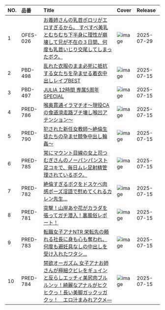 |NO.|品番|Title|Cover|Release|
|:---|:---|:---|:---|:---|
1|OFES-026|[お義姉さんの乳首ポロリがエロすぎるから。 すべすべ美乳とむちむち下半身に理性が崩壊して兄が不在の３日間、何度も乳首いじり交尾してしまったボク。](https://www.avmoive.top/index.php/archives/53103/)|![image](https://cdn.up-timely.com/image/8/content/80170/hbHyaoDhtEnKRMepPNLd3jlqo4zDhHrQpsrQzvcp.jpg)|2025-07-29
2|PBD-498|[乱れた衣服のまま必死に抵抗する女たちを孕ませる着衣中出しレイプBEST](https://www.avmoive.top/index.php/archives/53112/)|![image](https://cdn.up-timely.com/image/8/content/80278/RsABdHWMMcTfqKgjnwrzBvTO94An4XuBpxm9xJVT.jpg)|2025-07-15
3|PBD-497|[JULIA 12時間 専属5周年SPECIAL](https://www.avmoive.top/index.php/archives/53111/)|![image](https://cdn.up-timely.com/image/8/content/80274/7Ww7uPyF45YbvMBKAxKqnBjZjB6qqCRC2Jf6x4SS.jpg)|2025-07-15
4|PRED-786|[喉奥貫通イラマチオ～現役CAの食道滑走路ブチ壊し喉凹アテンション～](https://www.avmoive.top/index.php/archives/53110/)|![image](https://cdn.up-timely.com/image/8/content/80281/cshQNxfbxsTaGtptHe3uUMRaUrIM1H5Q1vuwbYsT.jpg)|2025-07-15
5|PRED-790|[犯された新任女教師～絶倫生徒たちの孕ませ競争中出し輪姦～](https://www.avmoive.top/index.php/archives/53109/)|![image](https://cdn.up-timely.com/image/8/content/80282/fZS7Gowcxm6j54NPuAteYpXgi1yItJX7t5T2fmzx.jpg)|2025-07-15
6|PRED-785|[常にマウント目線の女上司つむぎさんのノーパンパンスト足コキで、毎日ムレ足射精管理されているボク。](https://www.avmoive.top/index.php/archives/53108/)|![image](https://cdn.up-timely.com/image/8/content/80280/I0ohYy1zpmrVvfdunrC6XTICD8cUPUPRGLWrnY35.jpg)|2025-07-15
7|PRED-782|[絶倫すぎるボクをドスケベ肉感ポーズ淫語で慰めてくれるカレン先生…](https://www.avmoive.top/index.php/archives/53107/)|![image](https://cdn.up-timely.com/image/8/content/80277/BgpEAQ1GvsL1w3L6TaVhP3UaAWYBfASAfmjmMV8N.jpg)|2025-07-15
8|PRED-781|[突撃！山岸あや花がカラダを張ってガチ潜入！裏風俗レポート！](https://www.avmoive.top/index.php/archives/53106/)|![image](https://cdn.up-timely.com/image/8/content/80276/o84utAtxvMPA3TifgWufQ21QckAarGwvpNDAQ5PA.jpg)|2025-07-15
9|PRED-783|[転職女子アナNTR 栄転先の頼れる社長に身も心も奪われ、何度も避妊具なしの中出しを受け入れたワタシ…](https://www.avmoive.top/index.php/archives/53105/)|![image](https://cdn.up-timely.com/image/8/content/80279/tLJyeCvJzk9A6E06CvUBH34m2fG6TttFRyQuxOV3.jpg)|2025-07-15
10|PRED-784|[禁欲オーガズム 女子アナお姉さんが極細クビレをギュインと反らしエッチィ美尻肉ブルルンッ！綺麗なアナルがヒクヒクっ！長い美脚ガックッガクッ！　エロ汁まみれアクメ―](https://www.avmoive.top/index.php/archives/53104/)|![image](https://cdn.up-timely.com/image/8/content/80275/jwaI83A4yVbBpFJlcgNmQ0fDmHBR7gVkovXnLbRB.jpg)|2025-07-15
